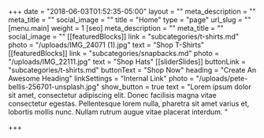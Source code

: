 +++
date = "2018-06-03T01:52:35-05:00"
layout = ""
meta_description = ""
meta_title = ""
social_image = ""
title = "Home"
type = "page"
url_slug = ""
[menu.main]
weight = 1
[seo]
meta_description = ""
meta_title = ""
social_image = ""
[[featuredBlocks]]
link = "subcategories/t-shirts.md"
photo = "/uploads/IMG_24071 (1).jpg"
text = "Shop T-Shirts"
[[featuredBlocks]]
link = "subcategories/snapbacks.md"
photo = "/uploads/IMG_22111.jpg"
text = "Shop Hats"
[[sliderSlides]]
buttonLink = "subcategories/t-shirts.md"
buttonText = "Shop Now"
heading = "Create An Awesome Heading"
linkSettings = "Internal Link"
photo = "/uploads/pete-bellis-256701-unsplash.jpg"
show_button = true
text = "Lorem ipsum dolor sit amet, consectetur adipiscing elit. Donec facilisis magna vitae consectetur egestas. Pellentesque lorem nulla, pharetra sit amet varius et, lobortis mollis nunc. Nullam rutrum augue vitae placerat interdum. "

+++